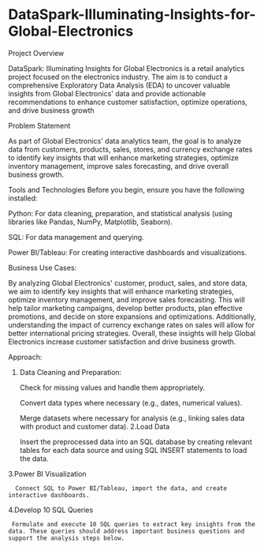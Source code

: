 # DataSpark-Illuminating-Insights-for-Global-Electronics
Project Overview

DataSpark: Illuminating Insights for Global Electronics is a retail analytics project focused on the electronics industry. The aim is to conduct a comprehensive Exploratory Data Analysis (EDA) to uncover valuable insights from Global Electronics' data and provide actionable recommendations to enhance customer satisfaction, optimize operations, and drive business growth

Problem Statement

As part of Global Electronics' data analytics team, the goal is to analyze data from customers, products, sales, stores, and currency exchange rates to identify key insights that will enhance marketing strategies, optimize inventory management, improve sales forecasting, and drive overall business growth.

Tools and Technologies
Before you begin, ensure you have the following installed:

Python: For data cleaning, preparation, and statistical analysis (using libraries like Pandas, NumPy, Matplotlib, Seaborn).

SQL: For data management and querying.

Power BI/Tableau: For creating interactive dashboards and visualizations.

Business Use Cases:

By analyzing Global Electronics' customer, product, sales, and store data, we aim to identify key insights that will enhance marketing strategies, optimize inventory management, and improve sales forecasting. This will help tailor marketing campaigns, develop better products, plan effective promotions, and decide on store expansions and optimizations. Additionally, understanding the impact of currency exchange rates on sales will allow for better international pricing strategies. Overall, these insights will help Global Electronics increase customer satisfaction and drive business growth.

Approach:

1. Data Cleaning and Preparation:
   
     Check for missing values and handle them appropriately.

     Convert data types where necessary (e.g., dates, numerical values).

     Merge datasets where necessary for analysis (e.g., linking sales data with product and customer data).
2.Load Data

     Insert the preprocessed data into an SQL database by creating relevant tables for each data source and using SQL INSERT statements to load the data.

3.Power BI Visualization

      Connect SQL to Power BI/Tableau, import the data, and create interactive dashboards.

4.Develop 10 SQL Queries

     Formulate and execute 10 SQL queries to extract key insights from the data. These queries should address important business questions and support the analysis steps below.
